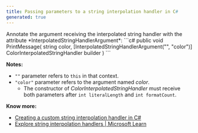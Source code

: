 ```yaml
---
title: Passing parameters to a string interpolation handler in C#
generated: true
---
```


<div markdown="1" class="ans">
Annotate the argument receiving the interpolated string handler with the attribute *InterpolatedStringHandlerArgument*:
```c#
public void PrintMessage(
        string color,
        [InterpolatedStringHandlerArgument("", "color")]
        ColorInterpolatedStringHandler builder
    )
```
</div>

**Notes:**
- `""` parameter refers to `this` in that context.
- `"color"` parameter refers to the argument named *color*.
  - The constructor of *ColorInterpolatedStringHandler* must receive both parameters after `int literalLength` and `int formatCount`.

**Know more:**
- [Creating a custom string interpolation handler in C#](/en-US/c-sharp/creating-custom-string-interpolation-handler)
- [Explore string interpolation handlers \| Microsoft Learn](https://learn.microsoft.com/en-us/dotnet/csharp/whats-new/tutorials/interpolated-string-handler)
